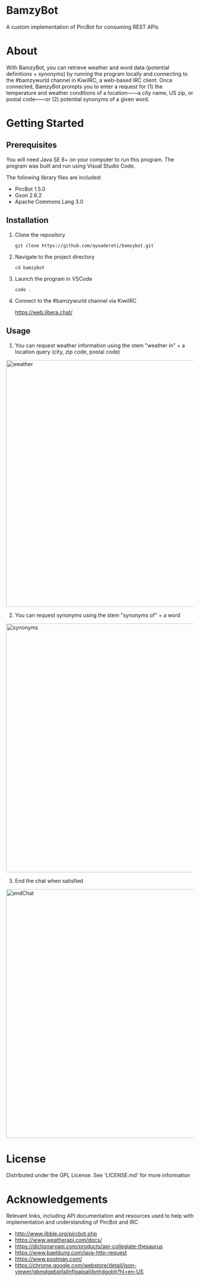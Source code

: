 # BamzyBot
A custom implementation of PircBot for consuming REST APIs

# About  
With BamzyBot, you can retrieve weather and word data (potential definitions + synonyms) by running the program locally and connecting to the #bamzywurld channel in KiwiIRC, a web-based IRC client. Once connected, BamzyBot prompts you to enter a request for (1) the temperature and weather conditions of a location——a city name, US zip, or postal code——or (2) potential synonyms of a given word. 

# Getting Started 
## Prerequisites
You will need Java SE 8+ on your computer to run this program. The program was built and run using Visual Studio Code.

The following library files are included:

* PircBot 1.5.0
* Gson 2.6.2
* Apache Commons Lang 3.0

## Installation 
1. Clone the repository

   `git clone https://github.com/ayoadereti/bamzybot.git`


2. Navigate to the project directory
   
   `cd bamzybot`


3. Launch the program in VSCode
   
   `code .`


4. Connect to the #bamzywurld channel via KiwiIRC
   
   https://web.libera.chat/

   
## Usage 
1. You can request weather information using the stem "weather in" + a location query (city, zip code, postal code)

<img width="662" alt="weather" src="https://github.com/ayoadereti/bamzybot/assets/132008328/75b1d754-7961-4a75-a8dc-cdad6226bd66">



2. You can request synonyms using the stem "synonyms of" + a word 

<img width="668" alt="synonyms" src="https://github.com/ayoadereti/bamzybot/assets/132008328/456e2a02-993f-435a-b60c-1c681aef0fa3">



3. End the chat when satisfied 

<img width="668" alt="endChat" src="https://github.com/ayoadereti/bamzybot/assets/132008328/ae972ba9-fbb5-4304-8462-410bc234dc6a">


 
# License
Distributed under the GPL License. See 'LICENSE.md' for more information

# Acknowledgements
Relevant links, including API documentation and resources used to help with implementation and understanding of
PircBot and IRC

* http://www.jibble.org/pircbot.php
* https://www.weatherapi.com/docs/
* https://dictionaryapi.com/products/api-collegiate-thesaurus
* https://www.baeldung.com/java-http-request
* https://www.postman.com/
* https://chrome.google.com/webstore/detail/json-viewer/gbmdgpbipfallnflgajpaliibnhdgobh?hl=en-US
